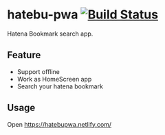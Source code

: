 # hatebu-pwa [![Build Status](https://travis-ci.org/azu/hatebu-pwa.svg?branch=master)](https://travis-ci.org/azu/hatebu-pwa)


Hatena Bookmark search app.

## Feature

- Support offline
- Work as HomeScreen app
- Search your hatena bookmark

## Usage

Open <https://hatebupwa.netlify.com/>

